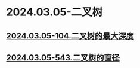 # 2024.03.05-二叉树

## [2024.03.05-104.二叉树的最大深度](2024.03.05-二叉树/2024%2003%2005-104%20二叉树的最大深度%20c6649929175d46038db921b552f2a235.md)

## [2024.03.05-543.二叉树的直径](2024.03.05-二叉树/2024%2003%2005-543%20二叉树的直径%209db6d046b0954b45b96ca749922a2ece.md)